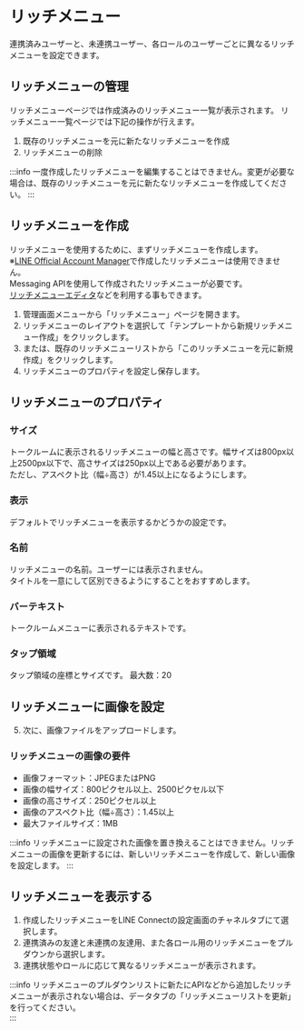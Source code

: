# リッチメニュー
連携済みユーザーと、未連携ユーザー、各ロールのユーザーごとに異なるリッチメニューを設定できます。

## リッチメニューの管理
リッチメニューページでは作成済みのリッチメニュー一覧が表示されます。
リッチメニュー一覧ページでは下記の操作が行えます。  

1. 既存のリッチメニューを元に新たなリッチメニューを作成
2. リッチメニューの削除

:::info
一度作成したリッチメニューを編集することはできません。変更が必要な場合は、既存のリッチメニューを元に新たなリッチメニューを作成してください。
:::

## リッチメニューを作成
リッチメニューを使用するために、まずリッチメニューを作成します。  
※[LINE Official Account Manager](https://manager.line.biz/)で作成したリッチメニューは使用できません。  
Messaging APIを使用して作成されたリッチメニューが必要です。  
[リッチメニューエディタ](https://richmenu.app.e-chan.me/)などを利用する事もできます。  

1. 管理画面メニューから「リッチメニュー」ページを開きます。
2. リッチメニューのレイアウトを選択して「テンプレートから新規リッチメニュー作成」をクリックします。
3. または、既存のリッチメニューリストから「このリッチメニューを元に新規作成」をクリックします。
4. リッチメニューのプロパティを設定し保存します。

## リッチメニューのプロパティ
### サイズ
トークルームに表示されるリッチメニューの幅と高さです。幅サイズは800px以上2500px以下で、高さサイズは250px以上である必要があります。  
ただし、アスペクト比（幅÷高さ）が1.45以上になるようにします。

### 表示
デフォルトでリッチメニューを表示するかどうかの設定です。

### 名前
リッチメニューの名前。ユーザーには表示されません。  
タイトルを一意にして区別できるようにすることをおすすめします。

### バーテキスト
トークルームメニューに表示されるテキストです。

### タップ領域
タップ領域の座標とサイズです。
最大数：20

## リッチメニューに画像を設定
5. 次に、画像ファイルをアップロードします。

### リッチメニューの画像の要件
- 画像フォーマット：JPEGまたはPNG
- 画像の幅サイズ：800ピクセル以上、2500ピクセル以下
- 画像の高さサイズ：250ピクセル以上
- 画像のアスペクト比（幅÷高さ）：1.45以上
- 最大ファイルサイズ：1MB

:::info
リッチメニューに設定された画像を置き換えることはできません。リッチメニューの画像を更新するには、新しいリッチメニューを作成して、新しい画像を設定します。
:::

## リッチメニューを表示する
1. 作成したリッチメニューをLINE Connectの設定画面のチャネルタブにて選択します。
2. 連携済みの友達と未連携の友達用、また各ロール用のリッチメニューをプルダウンから選択します。
3. 連携状態やロールに応じて異なるリッチメニューが表示されます。

:::info
リッチメニューのプルダウンリストに新たにAPIなどから追加したリッチメニューが表示されない場合は、データタブの「リッチメニューリストを更新」を行ってください。  
:::